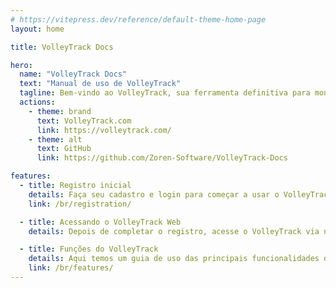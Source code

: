 ```yaml
---
# https://vitepress.dev/reference/default-theme-home-page
layout: home

title: VolleyTrack Docs

hero:
  name: "VolleyTrack Docs"
  text: "Manual de uso de VolleyTrack"
  tagline: Bem-vindo ao VolleyTrack, sua ferramenta definitiva para monitoramento e gestão de estatísticas de voleibol. Este manual irá guiá-lo pelo uso das principais funcionalidades da ferramenta.
  actions:
    - theme: brand
      text: VolleyTrack.com
      link: https://volleytrack.com/
    - theme: alt
      text: GitHub
      link: https://github.com/Zoren-Software/VolleyTrack-Docs

features:
  - title: Registro inicial
    details: Faça seu cadastro e login para começar a usar o VolleyTrack.
    link: /br/registration/

  - title: Acessando o VolleyTrack Web
    details: Depois de completar o registro, acesse o VolleyTrack via navegador.

  - title: Funções do VolleyTrack
    details: Aqui temos um guia de uso das principais funcionalidades do VolleyTrack.
    link: /br/features/
---
```


